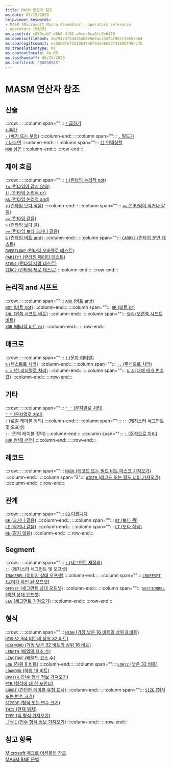 ```yaml
---
title: MASM 연산자 참조
ms.date: 07/15/2020
helpviewer_keywords:
- MASM (Microsoft Macro Assembler), operators reference
- operators [MASM]
ms.assetid: c069cab7-d6b0-4f82-a6ce-0ca3fc7e6428
ms.openlocfilehash: db79473f5d4264b869eeac334fa7957cfe553364
ms.sourcegitcommit: ec6dd97ef3d10b44e0fedaa8e53f41696f49ac7b
ms.translationtype: MT
ms.contentlocale: ko-KR
ms.lasthandoff: 08/25/2020
ms.locfileid: "88830945"
---
```

# <a name="masm-operators-reference"></a>MASM 연산자 참조

## <a name="arithmetic"></a>산술

:::row:::
   :::column span="":::
      [`*` 곱하기](operator-multiply.md)\
      [`+` 추가](operator-add.md)\
      [`-` (빼기 또는 부정)](operator-subtract-2.md)
   :::column-end:::
   :::column span="":::
      [`.` 필드가](operator-dot.md)\
      [`/` 나누면](operator-subtract-1.md)
   :::column-end:::
   :::column span="":::
      [`[]` 인덱싱할](operator-brackets.md)\
      [`MOD` 남은](operator-mod.md)
   :::column-end:::
:::row-end:::

## <a name="control-flow"></a>제어 흐름

:::row:::
   :::column span="":::
      [`!` (런타임 논리적 not)](operator-logical-not-masm-run-time.md)\
      [`!=` (런타임이 같지 않음)](operator-not-equal-masm.md)\
      [`||` (런타임 논리적 or)](operator-logical-or.md)\
      [`&&` (런타임 논리적 and)](operator-logical-and-masm-run-time.md)\
      [`<` (런타임 보다 작음)](operator-less-than-masm-run-time.md)
   :::column-end:::
   :::column span="":::
      [`<=` (런타임이 작거나 같음)](operator-less-or-equal-masm-run-time.md)\
      [`==` (런타임 같음)](operator-equal-masm-run-time.md)\
      [`>` (런타임 보다 큼)](operator-greater-than-masm-run-time.md)\
      [`>=` (런타임 보다 크거나 같음)](operator-greater-or-equal-masm-run-time.md)\
      [`&` (런타임 비트 and)](operator-bitwise-and.md)
   :::column-end:::
   :::column span="":::
      [`CARRY?` (런타임 운반 테스트)](operator-carry-q.md)\
      [`OVERFLOW?` (런타임 오버플로 테스트)](operator-overflow-q.md)\
      [`PARITY?` (런타임 패리티 테스트)](operator-parity-q.md)\
      [`SIGN?` (런타임 서명 테스트)](operator-sign-q.md)\
      [`ZERO?` (런타임 제로 테스트)](operator-zero-q.md)
   :::column-end:::
:::row-end:::

## <a name="logical-and-shift"></a>논리적 and 시프트

:::row:::
   :::column span="":::
      [`AND` (비트 and)](operator-and.md)\
      [`NOT` (비트 not)](operator-not.md)
   :::column-end:::
   :::column span="":::
      [`OR` (비트 or)](operator-or.md)\
      [`SHL` (왼쪽 시프트 비트)](operator-shl.md)
   :::column-end:::
   :::column span="":::
      [`SHR` (오른쪽 시프트 비트)](operator-shr.md)\
      [`XOR` (배타적 비트 or)](operator-xor.md)
   :::column-end:::
:::row-end:::

## <a name="macro"></a>매크로

:::row:::
   :::column span="":::
      [`!` (문자 리터럴)](operator-logical-not-masm.md)\
      [`%` (텍스트로 처리)](operator-percent.md)
   :::column-end:::
   :::column span="":::
      [`;;` (주석으로 처리)](operator-semicolons.md)\
      [`< >` (한 리터럴로 처리)](operator-literal.md)
   :::column-end:::
   :::column span="":::
      [`& &` (대체 매개 변수 값)](operator-logical-and-masm.md)
   :::column-end:::
:::row-end:::

## <a name="miscellaneous"></a>기타

:::row:::
   :::column span="":::
      [`' '` (문자열로 처리)](operator-single-quote.md)\
      [`" "` (문자열로 처리)](operator-double-quote.md)\
      `:` (로컬 레이블 정의)
   :::column-end:::
   :::column span="":::
      `::` (레지스터 세그먼트 및 오프셋) \
      `::` (전역 레이블 정의)
   :::column-end:::
   :::column span="":::
      [`;` (주석으로 처리)](operator-semicolon.md)\
      [`DUP` (반복 선언)](operator-dup.md)
   :::column-end:::
:::row-end:::

## <a name="record"></a>레코드

:::row:::
   :::column span="":::
      [`MASK` (레코드 또는 필드 비트 마스크 가져오기)](operator-mask.md)
   :::column-end:::
   :::column span="2":::
      [`WIDTH` (레코드 또는 필드 너비 가져오기)](operator-width.md)
   :::column-end:::
:::row-end:::

## <a name="relational"></a>관계

:::row:::
   :::column span="":::
      [`EQ` 다릅니다](operator-eq.md)\
      [`GE` (크거나 같음)](operator-ge.md)
   :::column-end:::
   :::column span="":::
      [`GT` (보다 큼)](operator-gt.md)\
      [`LE` (작거나 같음)](operator-le.md)
   :::column-end:::
   :::column span="":::
      [`LT` (보다 작음)](operator-lt.md)\
      [`NE` (같지 않음)](operator-ne.md)
   :::column-end:::
:::row-end:::

## <a name="segment"></a>Segment

:::row:::
   :::column span="":::
      [`:` (세그먼트 재정의)](operator-colon.md)\
      `::` (레지스터 세그먼트 및 오프셋) \
      [`IMAGEREL` (이미지 상대 오프셋)](operator-imagerel.md)
   :::column-end:::
   :::column span="":::
      [`LROFFSET` (로더가 확인 된 오프셋)](operator-lroffset.md)\
      [`OFFSET` (세그먼트 상대 오프셋)](operator-offset.md)
   :::column-end:::
   :::column span="":::
      [`SECTIONREL` (섹션 상대 오프셋)](operator-sectionrel.md)\
      [`SEG` (세그먼트 가져오기)](operator-seg.md)
   :::column-end:::
:::row-end:::

## <a name="type"></a>형식

:::row:::
   :::column span="":::
      [`HIGH` (가장 낮은 16 비트의 상위 8 비트)](operator-high.md)\
      [`HIGH32` (64 비트의 상위 32 비트)](operator-high32.md)\
      [`HIGHWORD` (가장 낮은 32 비트의 상위 16 비트)](operator-highword.md)\
      [`LENGTH` (배열의 요소 수)](operator-length.md)\
      [`LENGTHOF` (배열의 요소 수)](operator-lengthof.md)\
      [`LOW` (하위 8 비트)](operator-low.md)
   :::column-end:::
   :::column span="":::
      [`LOW32` (낮은 32 비트)](operator-low32.md)\
      [`LOWWORD` (하위 16 비트)](operator-lowword.md)\
      [`OPATTR` (인수 형식 정보 가져오기)](operator-opattr.md)\
      [`PTR` (형식에 대 한 포인터)](operator-ptr.md)\
      [`SHORT` (간단한 레이블 유형 표시)](operator-short.md)
   :::column-end:::
   :::column span="":::
      [`SIZE` (형식 또는 변수 크기)](operator-size.md)\
      [`SIZEOF` (형식 또는 변수 크기)](operator-sizeof.md)\
      [`THIS` (현재 위치)](operator-this.md)\
      [`TYPE` (식 형식 가져오기)](operator-type.md)\
      [`.TYPE` (인수 형식 정보 가져오기)](operator-dot-type.md)
   :::column-end:::
:::row-end:::

## <a name="see-also"></a>참고 항목

[Microsoft 매크로 어셈블러 참조](microsoft-macro-assembler-reference.md)\
[MASM BNF 문법](masm-bnf-grammar.md)
